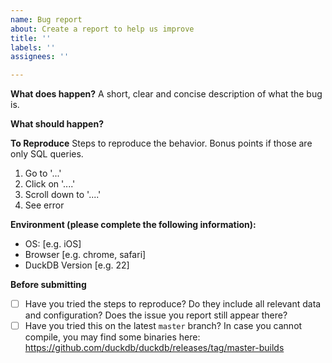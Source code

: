 ```yaml
---
name: Bug report
about: Create a report to help us improve
title: ''
labels: ''
assignees: ''

---
```


**What does happen?**
A short, clear and concise description of what the bug is.

**What should happen?**

**To Reproduce**
Steps to reproduce the behavior. Bonus points if those are only SQL queries.
1. Go to '...'
2. Click on '....'
3. Scroll down to '....'
4. See error

**Environment (please complete the following information):**
 - OS: [e.g. iOS]
 - Browser [e.g. chrome, safari]
 - DuckDB Version [e.g. 22]

**Before submitting**
- [ ] Have you tried the steps to reproduce? Do they include all relevant data and configuration? Does the issue you report still appear there?
- [ ] Have you tried this on the latest `master` branch? In case you cannot compile, you may find some binaries here: https://github.com/duckdb/duckdb/releases/tag/master-builds
